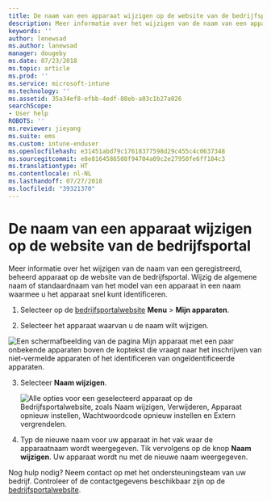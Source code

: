 ```yaml
---
title: De naam van een apparaat wijzigen op de website van de bedrijfsportal
description: Meer informatie over het wijzigen van de naam van een apparaat op de website van de bedrijfsportal.
keywords: ''
author: lenewsad
ms.author: lanewsad
manager: dougeby
ms.date: 07/23/2018
ms.topic: article
ms.prod: ''
ms.service: microsoft-intune
ms.technology: ''
ms.assetid: 35a34ef8-efbb-4edf-88eb-a03c1b27a026
searchScope:
- User help
ROBOTS: ''
ms.reviewer: jieyang
ms.suite: ems
ms.custom: intune-enduser
ms.openlocfilehash: e31451abd79c17618377598d29c455c4c0637348
ms.sourcegitcommit: e8e8164586508f94704a09c2e27950fe6ff184c3
ms.translationtype: HT
ms.contentlocale: nl-NL
ms.lasthandoff: 07/27/2018
ms.locfileid: "39321370"
---
```

# <a name="rename-your-device-from-the-company-portal-website"></a>De naam van een apparaat wijzigen op de website van de bedrijfsportal

Meer informatie over het wijzigen van de naam van een geregistreerd, beheerd apparaat op de website van de bedrijfsportal. Wijzig de algemene naam of standaardnaam van het model van een apparaat in een naam waarmee u het apparaat snel kunt identificeren.  

1. Selecteer op de [bedrijfsportalwebsite](https://portal.manage.microsoft.com/HelpDeskDialog) __Menu__ > __Mijn apparaten__.

2. Selecteer het apparaat waarvan u de naam wilt wijzigen.

![Een schermafbeelding van de pagina Mijn apparaat met een paar onbekende apparaten boven de koptekst die vraagt naar het inschrijven van niet-vermelde apparaten of het identificeren van ongeïdentificeerde apparaten.](./media/macOS_enroll_002_tap_here_banner.png)  

3. Selecteer **Naam wijzigen**.  

   ![Alle opties voor een geselecteerd apparaat op de Bedrijfsportalwebsite, zoals Naam wijzigen, Verwijderen, Apparaat opnieuw instellen, Wachtwoordcode opnieuw instellen en Extern vergrendelen. ](./media/iwp-screen-with-all-options.png)  
    

4. Typ de nieuwe naam voor uw apparaat in het vak waar de apparaatnaam wordt weergegeven. Tik vervolgens op de knop **Naam wijzigen**. Uw apparaat wordt nu met de nieuwe naam weergegeven.

Nog hulp nodig? Neem contact op met het ondersteuningsteam van uw bedrijf. Controleer of de contactgegevens beschikbaar zijn op de [bedrijfsportalwebsite](https://portal.manage.microsoft.com/HelpDeskDialog).

